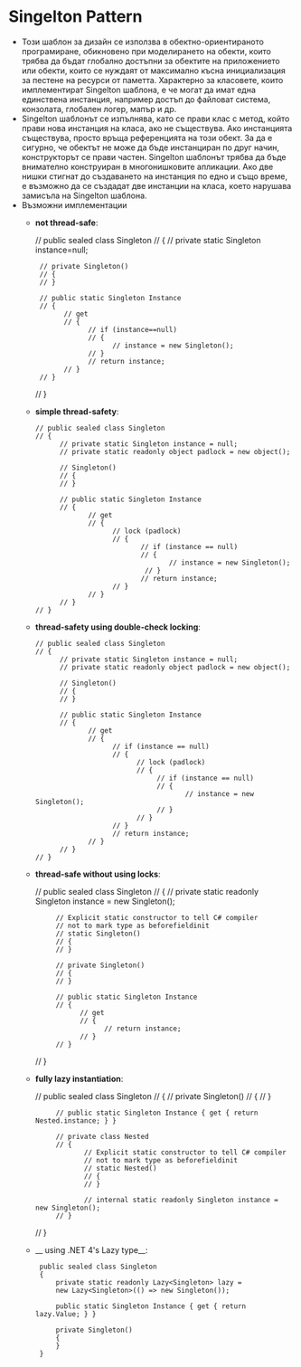 # Singelton Pattern
  *   Този шаблон за дизайн се използва в обектно-ориентираното програмиране, обикновено при моделирането на обекти, които трябва да бъдат глобално достъпни за обектите на приложението или обекти, които се нуждаят от максимално късна инициализация за пестене на ресурси от паметта. Характерно за класовете, които имплементират Singelton шаблона, е че могат да имат една единствена инстанция, например достъп до файловат система, конзолата, глобален логер, мапър и др.
  *   Singelton шаблонът се изпълнява, като се прави клас с метод, който прави нова инстанция на класа, ако не съществува. Ако инстанцията съществува, просто връща референцията на този обект. За да е сигурно, че обектът не може да бъде инстанциран по друг начин, конструкторът се прави частен. Singelton шаблонът трябва да бъде внимателно конструиран в многонишковите апликации. Ако две нишки стигнат до създаването на инстанция по едно и също време, е възможно да се създадат две инстанции на класа, което нарушава замисъла на Singelton шаблона. 
  *   Възможни имплементации
      *   __not thread-safe__:
        
            // public sealed class Singleton
            // {
               // private static Singleton instance=null;

               // private Singleton()
               // {
               // }

               // public static Singleton Instance
               // {
                     // get
                     // {
                           // if (instance==null)
                           // {
                                 // instance = new Singleton();
                           // }
                           // return instance;
                     // }
               // }
            // }
      * __simple thread-safety__:
           
            // public sealed class Singleton
            // {
                  // private static Singleton instance = null;
                  // private static readonly object padlock = new object();

                  // Singleton()
                  // {
                  // }

                  // public static Singleton Instance
                  // {
                         // get
                         // {
                               // lock (padlock)
                               // {
                                      // if (instance == null)
                                      // {
                                             // instance = new Singleton();
                                       // }
                                      // return instance;
                               // }
                         // }
                  // }
            // }
      * __thread-safety using double-check locking__:
      
            // public sealed class Singleton
            // {
                  // private static Singleton instance = null;
                  // private static readonly object padlock = new object();

                  // Singleton()
                  // {
                  // }

                  // public static Singleton Instance
                  // {
                         // get
                         // {
                               // if (instance == null)
                               // {
                                     // lock (padlock)
                                     // {
                                          // if (instance == null)
                                          // {
                                                 // instance = new Singleton();
                                          // }
                                     // }
                               // }
                               // return instance;
                         // }
                  // }
            // }
      *  __thread-safe without using locks__:
     
            // public sealed class Singleton
            // {
                  // private static readonly Singleton instance = new Singleton();

                  // Explicit static constructor to tell C# compiler
                  // not to mark type as beforefieldinit
                  // static Singleton()
                  // {
                  // }

                  // private Singleton()
                  // {
                  // }

                  // public static Singleton Instance
                  // {
                        // get
                        // {
                              // return instance;
                        // }
                  // }
            // }
      *  __fully lazy instantiation__:
      
            // public sealed class Singleton
            // {
                  // private Singleton()
                  // {
                  // }

                  // public static Singleton Instance { get { return Nested.instance; } }
        
                  // private class Nested
                  // {
                         // Explicit static constructor to tell C# compiler
                         // not to mark type as beforefieldinit
                         // static Nested()
                         // {
                         // }

                         // internal static readonly Singleton instance = new Singleton();
                  // }
            // } 
      * __ using .NET 4's Lazy<T> type__:
      
             public sealed class Singleton
             {
                 private static readonly Lazy<Singleton> lazy =
                 new Lazy<Singleton>(() => new Singleton());
    
                 public static Singleton Instance { get { return lazy.Value; } }

                 private Singleton()
                 {
                 }
             }
